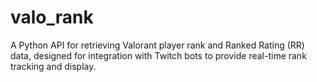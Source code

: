 # valo_rank
A Python API for retrieving Valorant player rank and Ranked Rating (RR) data, designed for integration with Twitch bots to provide real-time rank tracking and display.
